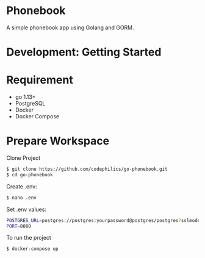 # Phonebook

A simple phonebook app using Golang and GORM.

# Development: Getting Started

# Requirement

* go 1.13+
* PostgreSQL
* Docker
* Docker Compose

# Prepare Workspace

Clone Project

```bash
$ git clone https://github.com/codephilics/go-phonebook.git
$ cd go-phonebook
```

Create .env: 

```bash
$ nano .env
```

Set .env values: 

```bash
POSTGRES_URL=postgres://postgres:yourpassword@postgres/postgres?sslmode=disable
PORT=8080
```

To run the project

```bash
$ docker-compose up
```
